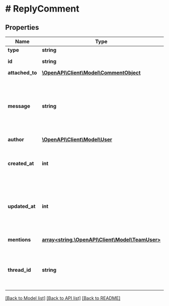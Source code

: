 # # ReplyComment

## Properties

Name | Type | Description | Notes
------------ | ------------- | ------------- | -------------
**type** | **string** |  |
**id** | **string** | The ID of the comment. |
**attached_to** | [**\OpenAPI\Client\Model\CommentObject**](CommentObject.md) |  | [optional]
**message** | **string** | The comment message. This is the comment body shown in the Canva UI. User mentions are shown here in the format &#x60;[user_id:team_id]&#x60;. |
**author** | [**\OpenAPI\Client\Model\User**](User.md) |  |
**created_at** | **int** | When the comment or reply was created, as a Unix timestamp (in seconds since the Unix Epoch). | [optional]
**updated_at** | **int** | When the comment or reply was last updated, as a Unix timestamp (in seconds since the Unix Epoch). | [optional]
**mentions** | [**array<string,\OpenAPI\Client\Model\TeamUser>**](TeamUser.md) | The Canva users mentioned in the comment. |
**thread_id** | **string** | The ID of the comment thread this reply is in. This ID is the same as the &#x60;id&#x60; of the parent comment. |

[[Back to Model list]](../../README.md#models) [[Back to API list]](../../README.md#endpoints) [[Back to README]](../../README.md)
